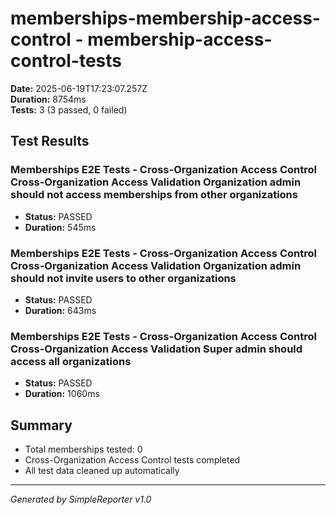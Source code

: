 # memberships-membership-access-control - membership-access-control-tests

**Date:** 2025-06-19T17:23:07.257Z  
**Duration:** 8754ms  
**Tests:** 3 (3 passed, 0 failed)

## Test Results


### Memberships E2E Tests - Cross-Organization Access Control Cross-Organization Access Validation Organization admin should not access memberships from other organizations
- **Status:** PASSED
- **Duration:** 545ms



### Memberships E2E Tests - Cross-Organization Access Control Cross-Organization Access Validation Organization admin should not invite users to other organizations
- **Status:** PASSED
- **Duration:** 643ms



### Memberships E2E Tests - Cross-Organization Access Control Cross-Organization Access Validation Super admin should access all organizations
- **Status:** PASSED
- **Duration:** 1060ms



## Summary

- Total memberships tested: 0
- Cross-Organization Access Control tests completed
- All test data cleaned up automatically

---
*Generated by SimpleReporter v1.0*
